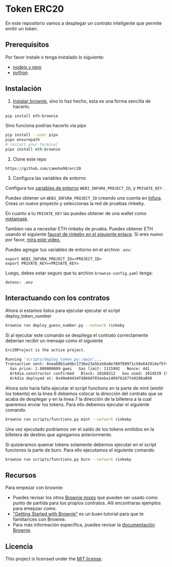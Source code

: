 # Token ERC20

En este repositorio vamos a desplegar un contrato inteligente que permite emitir un token.

## Prerequisitos

Por favor instale o tenga instalado lo siguiente:

- [nodejs y npm](https://nodejs.org/en/download/)
- [python](https://www.python.org/downloads/)

## Instalación

1. [Instalar brownie](https://eth-brownie.readthedocs.io/en/stable/install.html), sino lo haz hecho, esta es una forma sencilla de hacerlo.


```bash
pip install eth-brownie
```
Sino funciona podrias hacerlo via pipx
```bash
pip install --user pipx
pipx ensurepath
# restart your terminal
pipx install eth-brownie
```

2. Clone este repo 
```
https://github.com/camohe90/erc20
```

3. Configura las variables de entorno

Configura tus [variables de entorno](https://www.twilio.com/blog/2017/01/how-to-set-environment-variables.html) `WEB3_INFURA_PROJECT_ID`, y `PRIVATE_KEY` . 

Puedes obtener un `WEB3_INFURA_PROJECT_ID` creando una cuenta en [Infura](https://infura.io/). Creas un nuevo proyecto y seleccionas la red de pruebas rinkeby. 

En cuanto a tu `PRIVATE_KEY` las puedes obtener de una wallet como [metamask](https://metamask.io/). 

Tambien vas a necesitar ETH rinkeby de prueba. Puedes obtener ETH usando el siguiente [faucet de rinkeby en el siguiente enlace](https://faucets.chain.link/rinkeby). Si eres nuevo por favor, [mira este video.](https://www.youtube.com/watch?v=P7FX_1PePX0)

Puedes agregar tus variables de entorno en el archivo `.env`:

```
export WEB3_INFURA_PROJECT_ID=<PROJECT_ID>
export PRIVATE_KEY=<PRIVATE_KEY>
```

Luego, debes estar seguro que tu archivo `brownie-config.yaml` tenga:

```
dotenv: .env
```

## Interactuando con los contratos

Ahora si estamos listos para ejecutar ejecutar el script deploy_token_number

```bash
brownie run deploy_guess_number.py --network rinkeby
```

Si al ejecutar este comando se despliega el contrato correctamente deberian recibir un mensaje como el siguiente

```bash
Erc20Project is the active project.

Running 'scripts/deploy_token.py::main'...
Transaction sent: 0xea60b1addbc1736e23a5b2e8a8e780f89971c58e642914ef5f4a8b6561699b43
  Gas price: 1.000000009 gwei   Gas limit: 1115992   Nonce: 441
  Arkdia.constructor confirmed   Block: 10168212   Gas used: 1014539 (90.91%)
  Arkdia deployed at: 0x49e04434fd8668703eeba1409761677e039DaB90
```

Ahora solo haría falta ejecutar el script functions en la parte de mint (emitir los tokents) en la linea 6 debemos colocar la dirección del contrato que se acaba de desplegar y en la linea 7 la dirección de la billetera a la cual queremos enviar los tokens. Para ello debemos ejecutar el siguiente comando.

```bash
brownie run scripts/functions.py mint --network rinkeby
```
Una vez ejecutado podriamos ver el saldo de los tokens emitidos en la billetera de destino que agregamos anteriormente.

Si quisieramos quemar tokens solamente debemos ejecutar en el script funciones la parte de burn.
Para ello ejecutamos el siguiente comando


```bash
brownie run scripts/functions.py burn --network rinkeby
```


## Recursos

Para empezar con brownie:

* Puedes revisar los otros [Brownie mixes](https://github.com/brownie-mix/) que pueden ser usado como punto de partida para tus propios contratos. Allí encontraras ejemplos para emepzar como.
* ["Getting Started with Brownie"](https://medium.com/@iamdefinitelyahuman/getting-started-with-brownie-part-1-9b2181f4cb99) es un buen tutorial para que te familiarices con Brownie.
* Para más información especifica, puedes revisar la [documentación Brownie](https://eth-brownie.readthedocs.io/en/stable/).

## Licencia

This project is licensed under the [MIT license](LICENSE).

